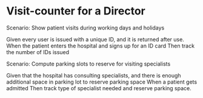 # Visit-counter for a Director

Scenario: Show patient visits during working days and holidays

  Given every user is issued with a unique ID,
  and it is returned after use.
  When the patient enters the hospital and signs up
  for an ID card
  Then track the number of IDs issued

Scenario: Compute parking slots to reserve for visiting specialists

  Given that the hospital has consulting specialists,
  and there is enough additional space in parking lot to reserve parking space
  When a patient gets admitted
  Then track type of specialist needed and reserve parking space.
